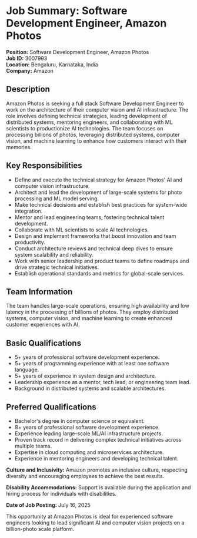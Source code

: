 # Job Summary: Software Development Engineer, Amazon Photos

**Position:** Software Development Engineer, Amazon Photos  
**Job ID:** 3007993  
**Location:** Bengaluru, Karnataka, India  
**Company:** Amazon  

## Description

Amazon Photos is seeking a full stack Software Development Engineer to work on the architecture of their computer vision and AI infrastructure. The role involves defining technical strategies, leading development of distributed systems, mentoring engineers, and collaborating with ML scientists to productionize AI technologies. The team focuses on processing billions of photos, leveraging distributed systems, computer vision, and machine learning to enhance how customers interact with their memories.

## Key Responsibilities

- Define and execute the technical strategy for Amazon Photos' AI and computer vision infrastructure.
- Architect and lead the development of large-scale systems for photo processing and ML model serving.
- Make technical decisions and establish best practices for system-wide integration.
- Mentor and lead engineering teams, fostering technical talent development.
- Collaborate with ML scientists to scale AI technologies.
- Design and implement frameworks that boost innovation and team productivity.
- Conduct architecture reviews and technical deep dives to ensure system scalability and reliability.
- Work with senior leadership and product teams to define roadmaps and drive strategic technical initiatives.
- Establish operational standards and metrics for global-scale services.

## Team Information

The team handles large-scale operations, ensuring high availability and low latency in the processing of billions of photos. They employ distributed systems, computer vision, and machine learning to create enhanced customer experiences with AI.

## Basic Qualifications

- 5+ years of professional software development experience.
- 5+ years of programming experience with at least one software language.
- 5+ years of experience in system design and architecture.
- Leadership experience as a mentor, tech lead, or engineering team lead.
- Background in distributed systems and scalable architectures.

## Preferred Qualifications

- Bachelor's degree in computer science or equivalent.
- 8+ years of professional software development experience.
- Experience leading large-scale ML/AI infrastructure projects.
- Proven track record in delivering complex technical initiatives across multiple teams.
- Expertise in cloud computing and microservices architecture.
- Experience in mentoring engineers and developing technical talent.

**Culture and Inclusivity:** Amazon promotes an inclusive culture, respecting diversity and encouraging employees to achieve the best results.

**Disability Accommodations:** Support is available during the application and hiring process for individuals with disabilities.

**Date of Job Posting:** July 16, 2025

This opportunity at Amazon Photos is ideal for experienced software engineers looking to lead significant AI and computer vision projects on a billion-photo scale platform.